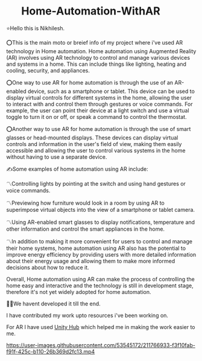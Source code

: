 # ‎ ‎ ‎ ‎ ‎ ‎ ‎ ‎ ‎ ‎ ‎ ‎ ‎ ‎ ‎ ‎ ‎ ‎ ‎ ‎ ‎ ‎ ‎ ‎ ‎ ‎ ‎ ‎ ‎ ‎ ‎‎ ‎ ‎ ‎ ‎ **Home-Automation-WithAR**
⭐Hello this is Nikhilesh.


⭕This is the main moto or breief info of my project where i've used AR technology in Home automation.
Home automation using Augmented Reality (AR) involves using AR technology to control and manage various devices and systems in a home. This can include things like lighting, heating and cooling, security, and appliances.

⭕One way to use AR for home automation is through the use of an AR-enabled device, such as a smartphone or tablet. This device can be used to display virtual controls for different systems in the home, allowing the user to interact with and control them through gestures or voice commands. For example, the user can point their device at a light switch and use a virtual toggle to turn it on or off, or speak a command to control the thermostat.

⭕Another way to use AR for home automation is through the use of smart glasses or head-mounted displays. These devices can display virtual controls and information in the user's field of view, making them easily accessible and allowing the user to control various systems in the home without having to use a separate device.

✍Some examples of home automation using AR include:

〽️Controlling lights by pointing at the switch and using hand gestures or voice commands.

〽️Previewing how furniture would look in a room by using AR to superimpose virtual objects into the view of a smartphone or tablet camera.

〽️Using AR-enabled smart glasses to display notifications, temperature and other information and control the smart appliances in the home.

〽️In addition to making it more convenient for users to control and manage their home systems, home automation using AR also has the potential to improve energy efficiency by providing users with more detailed information about their energy usage and allowing them to make more informed decisions about how to reduce it.

Overall, Home automation using AR can make the process of controlling the home easy and interactive and the technology is still in development stage, therefore it's not yet widely adopted for home automation.

📌📌We havent developed it till the end.

I have contributed my work upto resources i've been working on.

For AR I have used [Unity Hub](https://docs.unity3d.com/2020.1/Documentation/Manual/GettingStartedUnityHub.html)  which helped me in making the work easier to me.




https://user-images.githubusercontent.com/53545172/211766933-f3f10fab-f91f-425c-b110-26b369d2fc13.mp4

